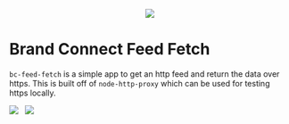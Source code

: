 <p align="center">
  <img src="https://raw.github.com/nodejitsu/node-http-proxy/master/doc/logo.png"/>
</p>

Brand Connect Feed Fetch
=======
`bc-feed-fetch` is a simple app to get an http feed and return the data over https.  This is built off of `node-http-proxy` which can be used for testing https locally.  

<p align="left">
 <a href="https://travis-ci.org/nodejitsu/node-http-proxy" target="_blank">
  <img src="https://travis-ci.org/nodejitsu/node-http-proxy.png"/></a>&nbsp;&nbsp;
 <a href="https://coveralls.io/r/nodejitsu/node-http-proxy" target="_blank">
  <img src="https://coveralls.io/repos/nodejitsu/node-http-proxy/badge.png"/></a>
</p>
